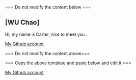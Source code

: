 === Do not modify the content below ===

## [WU Chao]
Hi, my name is Carter, nice to meet you .

[My Github account](http://www.github.com/put-your-github-username-here/)

=== Do not modify the content above===

=== Copy the above template and paste below and edit it ===

[My Github account](https://github.com/CarterWuu)
